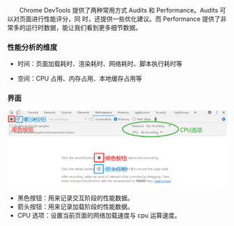 &emsp;&emsp;Chrome DevTools 提供了两种常用方式 Audits 和 Performance。Audits 可以对页面进行性能评分，同
时，还提供一些优化建议。而 Performance 提供了非常多的运行时数据，能让我们看到更多细节数据。

### 性能分析的维度

- 时间：页面加载耗时、渲染耗时、网络耗时、脚本执行耗时等

- 空间：CPU 占用、内存占用、本地缓存占用等

### 界面

![Performance面板](./img/performance_tool.png)

- 黑色按钮：用来记录交互阶段的性能数据。
- 箭头按钮：用来记录加载阶段的性能数据。
- CPU 选项：设置当前页面的网络加载速度与 cpu 运算速度。
